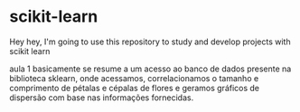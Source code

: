 # scikit-learn
Hey hey, I'm going to use this repository to study and develop projects with scikit learn

aula 1 basicamente se resume a um acesso ao banco de dados presente na biblioteca sklearn, onde acessamos, correlacionamos o tamanho
e comprimento de pétalas e cépalas de flores e geramos gráficos de dispersão com base nas informações fornecidas. 
